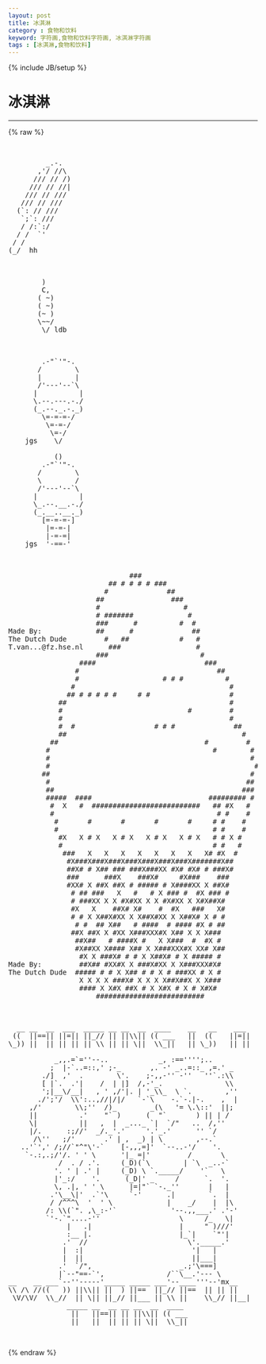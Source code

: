 ```yaml
---
layout: post
title: 冰淇淋
category : 食物和饮料
keyword: 字符画,食物和饮料字符画, 冰淇淋字符画
tags : [冰淇淋,食物和饮料]
---
```

{% include JB/setup %}
# 冰淇淋
---
{% raw %}
<pre>


         _.-.
       ,&#039;/ //\
      /// // /)
     /// // //|
    /// // ///
   /// // ///
  (`: // ///
   `;`: ///
   / /:`:/
  / /  `&#039;
 / /
(_/  hh



        )
        C,
       ( ~)
       ( ~)
       (~ )
       \~~/
        \/ ldb



        .-&quot;`&#039;&quot;-.
       /        \
       |        |
       /&#039;---&#039;--`\
      |          |
      \.--.---.-./
      (_.--._.-._)
        \=-=-=-/
         \=-=-/
          \=-/
    jgs    \/

           ()
        .-&quot;`&#039;&quot;-.
       /        \
       \        /
       /&#039;---&#039;--`\
      |          |
      \_.--.__.-./
      (_.__..__._)
        [=-=-=-]
         |=-=-|
         |-=-=|
    jgs  &#039;-==-&#039;



                             ###                                
                        ## # # # # ###                          
                       #              ##                        
                     ##                ###                      
                     #                    #                    
                     # #######             #                    
                     ###      #          #  #                  
Made By:             ##      #              ##                  
The Dutch Dude         #   ##            #   #                  
T.van...@fz.hse.nl      ###                  #                  
                     ###                      #                
                 ####                          ###              
                #                                 ##            
                #                    # # #          #          
               #                                     #          
              ## # # # # #     # #                   #          
            ##                                       #          
            #                              #         #          
            #                                        #          
            #  #                   # # #              ##        
            ##                                          #      
          ##                                   #         #      
         #                                       #        #    
         #                                                #    
         #                                                 #    
        ##                                                #    
         #                                               ##    
         ##                                             ###    
         #####  ####                            ######### #    
          #  X   #  ##########################   ## #X   #      
          #                                       # #    #      
           #       #       #       #       #     # #    #      
           #                                     # #    #      
            #X   X # X   X # X   X # X   X # X   # # X #        
            #                                    # #   #        
             ###   X   X   X   X   X   X   X   X# #X  #        
              #X###X###X###X###X###X###X###X#######X##          
              ##X# # X## ### ###X###XX #X# #X# # ###X#          
              ###      ###X    ###X#     #X###    ###          
              #XX# X ##X ##X # ##### # X####XX X ##X#          
               # ## ###   X   #   # X ### #  #X ### #          
               # ###XX X X #X#XX X X #X#XX X X#X##X#            
               #X   X    ##X# X#    #  #X   ###   X#            
               # # X X##X#XX X X##X#XX X X##X# X # #            
                # #  ## X##   # ####  # #### #X # ##            
               ##X ##X X #XX X###XXX#X X## X X X###            
                ##X##   # ####X #   X X###  #  #X #            
                #X##XX X#### X## X X###XXX#X XX# X##            
                 #X X ###X# # # X X##X# # X ##### #            
Made By:         ##X## #XX#X X ###X#XX X X###XXX#X#            
The Dutch Dude  ##### # # X X## # # X # ###XX # X #            
                 X X X X ###X# X X X X##X##X X X###            
                 #### X X#X ##X # X X#X # X # X#X#              
                     ##########################                 



  __ __  __  ___  _____ __ __  __  ____    __   __    ___
 ((  ||==|| ||=|| ||_// || ||\\|| (( ___   ||  ((    ||=||
\_)) ||  || || || || \\ || || \||  \\_||   || \_))   || ||

           _,,.=`=&#039;&#039;--..            _, :==&#039;&#039;&#039;&#039;;..
          ;  |-`..=::,&#039; ;-_       ,. -&#039; _..=::_ ,=.&#039; _
        ./]  ,&#039;  .        \&#039;.    ;-,,-&#039;&#039; -&#039;&#039;   &#039;&#039;`.:\\
        [ |`.  .&#039;|    /  | |]  /,-&#039;_.               \\
        &#039;;|__\/__|   , &#039; ,/&#039;|. | &#039;_\\_  \ `.        ,&#039;&#039;
       ./&#039;;&#039;/  \\&#039;:..,//|/|/   `-`\    -.`-.|-.    ,  |
     ,/&#039;        \\;&#039;&#039;  /)_        _(\   &#039;= \.\::&#039;  ||;
     ||          .&#039;    &quot;` )      (  &quot;`       ) || | /
     \|          ||   ,  |  _..._ `|  `/&quot;   ..  /,&#039;&#039;
     |/.      :;//&#039;  _/._&#039;.&#039;     &#039;.&#039;_.&#039;      &#039;&#039; `/
      /\&#039;&#039;   ;/&#039;       .&#039; | ,  _) | \        ,--.`
   ..&#039;`&#039;,&#039; /;//`&quot;^&quot;\&#039;-`    [-,,,=]&#039;  `--..-&#039;/    &#039;.
    `-.:,.;/&#039;/. &#039; &#039; \      &#039;|_ =|&#039;         /       \
            /  . / .&#039;.     (_D)(`\        | `\  _..-`
           &#039;. &#039; | .&#039; |     (_D) \ `._____/    &#039;`   \
           |&#039;_:/    &#039;.      (_D|&#039; _     /      `.  &#039;.
           \, .|, &#039; &#039; \      |=|&quot;` `-._&#039;&#039;       |   |
          .&#039;\__\|&#039;  .`&#039;\     `-&#039;      .|        `.  |
          / /^^^\  &#039;  &#039; \             |    _/    |  |\
         /: \\(`&quot;. ,\_:-&#039;`             &#039;--.,,___.&#039; .&#039;-&#039;
         `&#039;-.`&quot;....-&#039;&#039;                   \     /_   \|
              |   .|                     |     &quot; )///&#039;
              :__ |.                     |_`|    `&quot;&#039;|
             .&#039;  //                        \&#039;._____.&#039;
             |  :|                          &#039;|   |
             |  ||                          ||___|
            .&#039;  `/&quot;,                     _.;&#039;\===]
            |`--&quot;==-`&#039;,               /``\__.&#039;--- \
__    __ ___`--&#039;&#039;-----&#039;_____ _____ ___&#039;--____&#039;&#039;&#039;--&#039;mx__
\\ /\ //((   )) ||\\|| ||  ) ||==  ||_// ||==  || || ||
 \V/\V/  \\_//  || \|| ||_// ||___ || \\ ||    \\_// ||__|
              _____ __  __ __ __  __  ____
               ||   ||==|| || ||\\|| (( ___
               ||   ||  || || || \||  \\_||

 </pre>
{% endraw %}
